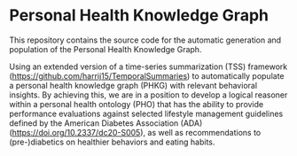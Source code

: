 # Personal Health Knowledge Graph
This repository contains the source code for the automatic generation and population of the Personal Health Knowledge Graph.

Using an extended version of a time-series summarization (TSS) framework (https://github.com/harrij15/TemporalSummaries) to automatically populate a personal health knowledge graph (PHKG) with relevant behavioral insights. By achieving this, we are in a position to develop a logical reasoner within a personal health ontology (PHO) that has the ability to provide performance evaluations against selected lifestyle management guidelines defined by the American Diabetes Association (ADA) (https://doi.org/10.2337/dc20-S005), as well as recommendations to (pre-)diabetics on healthier behaviors and eating habits.
